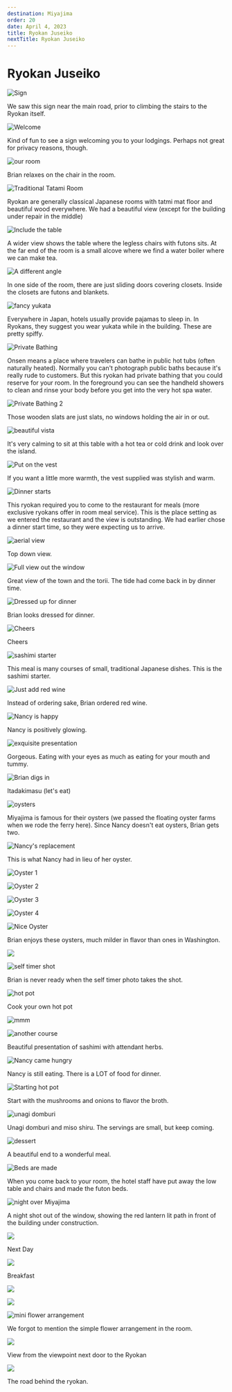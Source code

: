 ```yaml
---
destination: Miyajima
order: 20
date: April 4, 2023
title: Ryokan Juseiko 
nextTitle: Ryokan Juseiko
---
```

 
# Ryokan Juseiko

![Sign](/assets/miyajima/PXL_20230417_015721400.jpg)

We saw this sign near the main road, prior to climbing the stairs to the Ryokan itself.

![Welcome](/assets/miyajima/PXL_20230418_000627426.jpg)

Kind of fun to see a sign welcoming you to your lodgings. Perhaps not great for privacy reasons, though.

![our room](/assets/miyajima/PXL_20230417_061416778.MP.jpg)

Brian relaxes on the chair in the room.

![Traditional Tatami Room](/assets/miyajima/PXL_20230417_061609321.jpg)

Ryokan are generally classical Japanese rooms with tatmi mat floor and beautiful wood everywhere. We had a beautiful view (except for the building under repair in the middle)

![Include the table](/assets/miyajima/PXL_20230417_070819850.jpg)

A wider view shows the table where the legless chairs with futons sits. At the far end of the room is a small alcove where we find a water boiler where we can make tea.

![A different angle](/assets/miyajima/PXL_20230417_070839919.jpg)

In one side of the room, there are just sliding doors covering closets. Inside the closets are futons and blankets.

![fancy yukata](/assets/miyajima/PXL_20230417_071802600.jpg)

Everywhere in Japan, hotels usually provide pajamas to sleep in. In Ryokans, they suggest you wear yukata while in the building. These are pretty spiffy.

![Private Bathing](/assets/miyajima/PXL_20230417_080039944.jpg)

Onsen means a place where travelers can bathe in public hot tubs (often naturally heated). Normally you can't photograph public baths because it's really rude to customers. But this ryokan had private bathing that you could reserve for your room. In the foreground you can see the handheld showers to clean and rinse your body before you get into the very hot spa water.

![Private Bathing 2](/assets/miyajima/PXL_20230417_081606096.jpg)

Those wooden slats are just slats, no windows holding the air in or out.

![beautiful vista](/assets/miyajima/PXL_20230417_082539401.jpg)

It's very calming to sit at this table with a hot tea or cold drink and look over the island.

![Put on the vest](/assets/miyajima/PXL_20230417_092316491.MP.jpg)

If you want a little more warmth, the vest supplied was stylish and warm.

![Dinner starts](/assets/miyajima/PXL_20230417_092641520.jpg)

This ryokan required you to come to the restaurant for meals (more exclusive ryokans offer in room meal service). This is the place setting as we entered the restaurant and the view is outstanding. We had earlier chose a dinner start time, so they were expecting us to arrive.

![aerial view](/assets/miyajima/PXL_20230417_092823829.jpg)

Top down view.

![Full view out the window](/assets/miyajima/PXL_20230417_092845329.jpg)

Great view of the town and the torii. The tide had come back in by dinner time.

![Dressed up for dinner](/assets/miyajima/PXL_20230417_092905278.MP.jpg)

Brian looks dressed for dinner.

![Cheers](/assets/miyajima/PXL_20230417_092926495.jpg)

Cheers

![sashimi starter](/assets/miyajima/PXL_20230417_093207233.jpg)

This meal is many courses of small, traditional Japanese dishes. This is the sashimi starter.

![Just add red wine](/assets/miyajima/PXL_20230417_093928104.jpg)

Instead of ordering sake, Brian ordered red wine.

![Nancy is happy](/assets/miyajima/PXL_20230417_093940706.jpg)

Nancy is positively glowing.

![exquisite presentation](/assets/miyajima/PXL_20230417_094005690.PORTRAIT.jpg)

Gorgeous. Eating with your eyes as much as eating for your mouth and tummy.

![Brian digs in](/assets/miyajima/PXL_20230417_094019836.PORTRAIT.jpg)

Itadakimasu (let's eat)

![oysters](/assets/miyajima/PXL_20230417_094517626.jpg)

Miyajima is famous for their oysters (we passed the floating oyster farms when we rode the ferry here). Since Nancy doesn't eat oysters, Brian gets two.

![Nancy's replacement](/assets/miyajima/PXL_20230417_094521876.jpg)

This is what Nancy had in lieu of her oyster.

![Oyster 1](/assets/miyajima/PXL_20230417_094526972.jpg)

![Oyster 2](/assets/miyajima/PXL_20230417_094532481.jpg)

![Oyster 3](/assets/miyajima/PXL_20230417_094544257.jpg)

![Oyster 4](/assets/miyajima/PXL_20230417_094823357.jpg)


![Nice Oyster](/assets/miyajima/PXL_20230417_094847831.MP.jpg)

Brian enjoys these oysters, much milder in flavor than ones in Washington.

![](/assets/miyajima/PXL_20230417_094951265.jpg)

![self timer shot](/assets/miyajima/PXL_20230417_095629625.jpg)

Brian is never ready when the self timer photo takes the shot.

![hot pot](/assets/miyajima/PXL_20230417_095916319.PORTRAIT.jpg)

Cook your own hot pot

![mmm](/assets/miyajima/PXL_20230417_095941953.PORTRAIT.ORIGINAL.jpg)

![another course](/assets/miyajima/PXL_20230417_100259707.PORTRAIT.ORIGINAL.jpg)

Beautiful presentation of sashimi with attendant herbs.

![Nancy came hungry](/assets/miyajima/PXL_20230417_100855532.jpg)

Nancy is still eating. There is a LOT of food for dinner.

![Starting hot pot](/assets/miyajima/PXL_20230417_100907533.jpg)

Start with the mushrooms and onions to flavor the broth.

![unagi domburi](/assets/miyajima/PXL_20230417_102737337.jpg)

Unagi domburi and miso shiru. The servings are small, but keep coming.

![dessert](/assets/miyajima/PXL_20230417_104629350.PORTRAIT.jpg)

A beautiful end to a wonderful meal.

![Beds are made](/assets/miyajima/PXL_20230417_110417720.jpg)

When you come back to your room, the hotel staff have put away the low table and chairs and made the futon beds.

![night over Miyajima](/assets/miyajima/PXL_20230417_110700637.NIGHT.jpg)

A night shot out of the window, showing the red lantern lit path in front of the building under construction.

![](/assets/miyajima/PXL_20230417_221907176.jpg)

Next Day

![](/assets/miyajima/PXL_20230417_222528408.jpg)

Breakfast

![](/assets/miyajima/PXL_20230417_222746283.jpg)

![](/assets/miyajima/PXL_20230417_222751456.jpg)

![mini flower arrangement](/assets/miyajima/PXL_20230417_234156084.MP.jpg)

We forgot to mention the simple flower arrangement in the room.

![](/assets/miyajima/PXL_20230418_000359016.jpg)

View from the viewpoint next door to the Ryokan

![](/assets/miyajima/PXL_20230418_000542089.jpg)

The road behind the ryokan.

